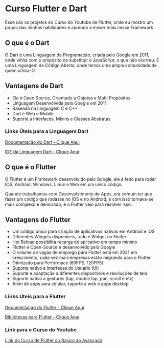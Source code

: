 
# Curso Flutter e Dart

Esse são os projetos do Curso do Youtube de Flutter, onde eu mostro um pouco das minhas habilidades e aprendo a mexer mais nesse Framework


## O que é o Dart

O Dart é uma Linguagem de Programação, criada pelo Google em 2011, onde vinha com o propósito de substituir o JavaScript, o que não ocorreu. É uma Linguagem de Código Aberto, onde temos uma ampla comunidade de quem utiliza-O


## Vantagens de Dart

- Ele é Open Source, Orientado a Objetos e Multi Propósitos
- Linguagem Desenvolvida pelo Google em 2011
- Baseada na Linguagem C e C++
- Dart é Web e Mobile
- Suporte a Interfaces, Mixins e Classes Abstratas

### Links Úteis para a Linguagem Dart

[Documentação do Dart - Clique Aqui](https://dart.dev/)

[IDE da Linguagem Dart - Clique Aqui](https://dartpad.dev/)

## O que é o Flutter

O Flutter é um Framework desenvolvido pelo Google, ele é feito para rodar IOS, Android, Windows, Linux e Web em um unico código.

Quando trabalhamos com Desenvolvimento de Apps, era comum ter que fazer um código que rodasse no IOS e no Android, e com isso tornava-se mais complexo e demorado, e o Flutter veio para resolver isso.


## Vantagens do Flutter

- Um código único para criação de aplicativos nativos em Android e iOS
- Diferentes Widgets disponíveis, tudo é Widget no Flutter
- Hot Reload possibilita recarga de aplicativo em tempo mínimo
- Flutter é Open-Source e desenvolvido pelo Google
- O volume de vagas de emprego para Flutter está em 2021 em crescimento, cada vez mais empresas estão migrando para o Flutter
- Otimizado para Performace (60FPS, 120FPS)
- Suporte nativo a Interfaces do Usuário (UI)
- Suporte e adaptação a diferentes dispositivos e resoluções de tela
- Suporte nativo a gestures (tap, double tap, pan, scroll e etc)
- Além de apps para celular, suporte a web e apps desktop

### Links Uteis para o Flutter

[Documentação do Flutter - Clique Aqui](https://flutter.dev/)

[Bibliotecas para Flutter - Clique Aqui](https://pub.dev/)

### Link para o Curso do Youtube

[Link do Curso de Flutter do Basico ao Avançado](https://www.youtube.com/playlist?list=PL5EmR7zuTn_Yu_YV2pT0h0843vRGiTMtx)
